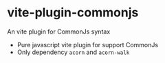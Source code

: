 # vite-plugin-commonjs
An vite plugin for CommonJs syntax

- Pure javascript vite plugin for support CommonJs
- Only dependency `acorn` and `acorn-walk`
